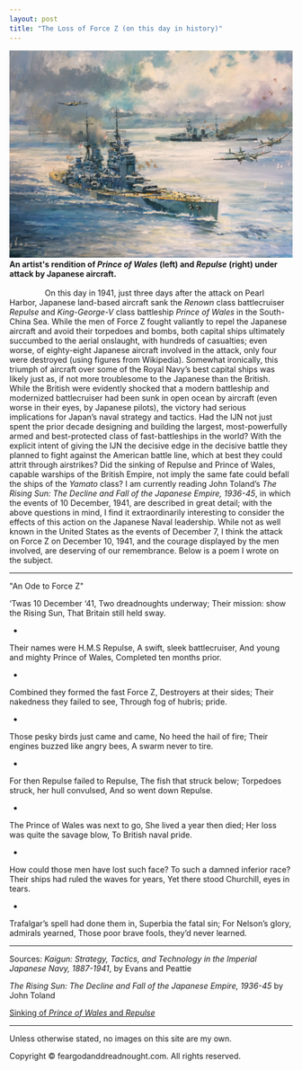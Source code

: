 ```yaml
---
layout: post
title: "The Loss of Force Z (on this day in history)"
---
```


![](/Images/Painting1.jpg)
**An artist's rendition of _Prince of Wales_ (left) and _Repulse_ (right) under attack by Japanese aircraft.**
<br/><br/>
&nbsp;&nbsp;&nbsp;&nbsp;&nbsp;&nbsp;&nbsp;&nbsp;&nbsp;&nbsp;&nbsp;&nbsp;&nbsp;&nbsp;&nbsp;&nbsp;On this day in 1941, just three days after the attack on Pearl Harbor, Japanese land-based aircraft sank the *Renown* class battlecruiser *Repulse* and *King-George-V* class battleship *Prince of Wales* in the South-China Sea. While the men of Force Z fought valiantly to repel the Japanese aircraft and avoid their torpedoes and bombs, both capital ships ultimately succumbed to the aerial onslaught, with hundreds of casualties; even worse, of eighty-eight Japanese aircraft involved in the attack, only four were destroyed (using figures from Wikipedia). Somewhat ironically, this triumph of aircraft over some of the Royal Navy’s best capital ships was likely just as, if not more troublesome to the Japanese than the British. While the British were evidently shocked that a modern battleship and modernized battlecruiser had been sunk in open ocean by aircraft (even worse in their eyes, by Japanese pilots), the victory had serious implications for Japan’s naval strategy and tactics. Had the IJN not just spent the prior decade designing and building the largest, most-powerfully armed and best-protected class of fast-battleships in the world? With the explicit intent of giving the IJN the decisive edge in the decisive battle they planned to fight against the American battle line, which at best they could attrit through airstrikes? Did the sinking of Repulse and Prince of Wales, capable warships of the British Empire, not imply the same fate could befall the ships of the *Yamato* class? I am currently reading John Toland’s *The Rising Sun: The Decline and Fall of the Japanese Empire, 1936-45*, in which the events of 10 December, 1941, are described in great detail; with the above questions in mind, I find it extraordinarily interesting to consider the effects of this action on the Japanese Naval leadership. While not as well known in the United States as the events of December 7, I think the attack on Force Z on December 10, 1941, and the courage displayed by the men involved, are deserving of our remembrance. Below is a poem I wrote on the subject.

____________________________________________________________________________
"An Ode to Force Z"





‘Twas 10 December ‘41,
Two dreadnoughts underway;
Their mission: show the Rising Sun, 
That Britain still held sway.

-

Their names were H.M.S Repulse,
A swift, sleek battlecruiser,
And young and mighty Prince of Wales, 
Completed ten months prior.

-

Combined they formed the fast Force Z, 
Destroyers at their sides;
Their nakedness they failed to see, 
Through fog of hubris; pride.

-

Those pesky birds just came and came, 
No heed the hail of fire;
Their engines buzzed like angry bees, 
A swarm never to tire.

-

For then Repulse failed to Repulse, 
The fish that struck below;
Torpedoes struck, her hull convulsed, 
And so went down Repulse.

-

The Prince of Wales was next to go, 
She lived a year then died;
Her loss was quite the savage blow, 
To British naval pride.

-

How could those men have lost such face? 
To such a damned inferior race?
Their ships had ruled the waves for years, 
Yet there stood Churchill, eyes in tears.

-

Trafalgar’s spell had done them in, 
Superbia the fatal sin;
For Nelson’s glory, admirals yearned, 
Those poor brave fools, they’d never learned.

____________________________________________________________________________






Sources: 
*Kaigun: Strategy, Tactics, and Technology in the Imperial Japanese Navy, 1887-1941*, by Evans and Peattie

*The Rising Sun: The Decline and Fall of the Japanese Empire, 1936-45* by John Toland

[Sinking of *Prince of Wales* and *Repulse*](https://en.wikipedia.org/wiki/Sinking_of_Prince_of_Wales_and_Repulse)

____________________________________________________________________________
Unless otherwise stated, no images on this site are my own. 

Copyright &copy; feargodanddreadnought.com. All rights reserved.